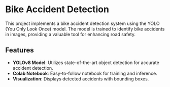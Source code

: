 # Bike Accident Detection

This project implements a bike accident detection system using the YOLO (You Only Look Once) model. The model is trained to identify bike accidents in images, providing a valuable tool for enhancing road safety.

## Features

- **YOLOv8 Model**: Utilizes state-of-the-art object detection for accurate accident detection.
- **Colab Notebook**: Easy-to-follow notebook for training and inference.
- **Visualization**: Displays detected accidents with bounding boxes.

